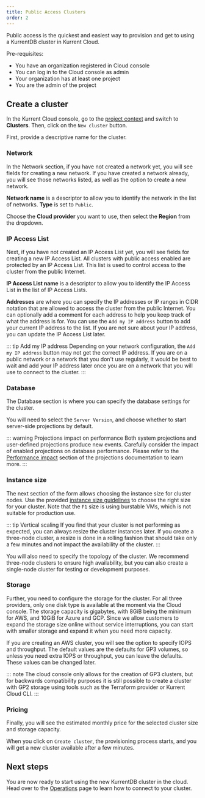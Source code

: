 ```yaml
---
title: Public Access Clusters
order: 2
---
```


Public access is the quickest and easiest way to provision and get to using a KurrentDB cluster in Kurrent Cloud.

Pre-requisites:
- You have an organization registered in Cloud console
- You can log in to the Cloud console as admin
- Your organization has at least one project
- You are the admin of the project

## Create a cluster

In the Kurrent Cloud console, go to the [project context](../introduction.md#projects) and switch to **Clusters**. Then, click on the `New cluster` button.

First, provide a descriptive name for the cluster.

### Network

In the Network section, if you have not created a network yet, you will see fields for creating a new network. If you have created a network already, you will see those networks listed, as well as the option to create a new network.

**Network name** is a descriptor to allow you to identify the network in the list of networks. **Type** is set to `Public`.

Choose the **Cloud provider** you want to use, then select the **Region** from the dropdown.

### IP Access List

Next, if you have not created an IP Access List yet, you will see fields for creating a new IP Access List. All clusters with public access enabled are protected by an IP Access List. This list is used to control access to the cluster from the public Internet.

**IP Access List name** is a descriptor to allow you to identify the IP Access List in the list of IP Access Lists.

**Addresses** are where you can specify the IP addresses or IP ranges in CIDR notation that are allowed to access the cluster from the public Internet. You can optionally add a comment for each address to help you keep track of what the address is for. You can use the `Add my IP address` button to add your current IP address to the list. If you are not sure about your IP address, you can update the IP Access List later.

::: tip Add my IP address
Depending on your network configuration, the `Add my IP address` button may not get the correct IP address. If you are on a public network or a network that you don't use regularly, it would be best to wait and add your IP address later once you are on a network that you will use to connect to the cluster.
:::

### Database

The Database section is where you can specify the database settings for the cluster.

You will need to select the `Server Version`, and choose whether to start server-side projections by default.

::: warning Projections impact on performance
Both system projections and user-defined projections produce new events. Carefully consider the impact of enabled projections on database performance. Please refer to the [Performance impact](@server/features/projections/README.md#performance-impact) section of the projections documentation to learn more.
:::

### Instance size

The next section of the form allows choosing the instance size for cluster nodes. Use the provided [instance size guidelines](../ops/sizing.md) to choose the right size for your cluster. Note that the `F1` size is using burstable VMs, which is not suitable for production use.

::: tip Vertical scaling
If you find that your cluster is not performing as expected, you can always resize the cluster instances later. If you create a three-node cluster, a resize is done in a rolling fashion that should take only a few minutes and not impact the availability of the cluster.
:::

You will also need to specify the topology of the cluster. We recommend three-node clusters to ensure high availability, but you can also create a single-node cluster for testing or development purposes.

### Storage

Further, you need to configure the storage for the cluster. For all three providers, only one disk type is available at the moment via the Cloud console. The storage capacity is gigabytes, with 8GiB being the minimum for AWS, and 10GiB for Azure and GCP. Since we allow customers to expand the storage size online without service interruptions, you can start with smaller storage and expand it when you need more capacity.

If you are creating an AWS cluster, you will see the option to specify IOPS and throughput. The default values are the defaults for GP3 volumes, so unless you need extra IOPS or throughput, you can leave the defaults. These values can be changed later.

::: note
The cloud console only allows for the creation of GP3 clusters, but for backwards compatibility purposes it is still possible to create a cluster with GP2 storage using tools such as the Terraform provider or Kurrent Cloud CLI.
:::

### Pricing

Finally, you will see the estimated monthly price for the selected cluster size and storage capacity.

When you click on `Create cluster`, the provisioning process starts, and you will get a new cluster available after a few minutes.

## Next steps

You are now ready to start using the new KurrentDB cluster in the cloud. Head over to the [Operations](../ops/README.md#connecting-to-a-cluster) page to learn how to connect to your cluster.